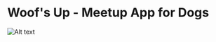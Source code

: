 # Woof's Up - Meetup App for Dogs

![Alt text](/relative/path/images/WoofsUp1?raw=true "Main Menu")           

